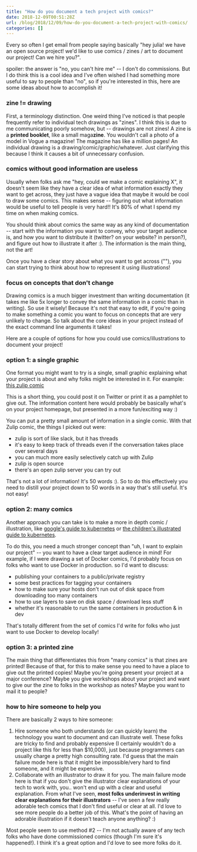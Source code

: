 ```yaml
---
title: "How do you document a tech project with comics?"
date: 2018-12-09T00:51:28Z
url: /blog/2018/12/09/how-do-you-document-a-tech-project-with-comics/
categories: []
---
```


Every so often I get email from people saying basically "hey julia! we have an open source project!
we'd like to use comics / zines / art to document our project! Can we hire you?".

spoiler: the answer is "no, you can't hire me" -- I don't do commissions. But I do think this is a
cool idea and I've often wished I had something more useful to say to people than "no", so if you're
interested in this, here are some ideas about how to accomplish it!

### zine != drawing

First, a terminology distinction. One weird thing I've noticed is that people frequently refer to
individual tech drawings as "zines". I think this is due to me communicating poorly somehow, but --
drawings are not zines! A zine is a **printed booklet**, like a small maga**zine**. You wouldn't call a
photo of a model in Vogue a magazine! The magazine has like a million pages! An individual drawing
is a drawing/comic/graphic/whatever. Just clarifying this because I think it causes a bit of
unnecessary confusion.

### comics without good information are useless

Usually when folks ask me "hey, could we make a comic explaining X", it doesn't seem like they have
a clear idea of what information exactly they want to get across, they just have a vague idea that
maybe it would be cool to draw some comics. This makes sense -- figuring out what information would
be useful to tell people is very hard!! It's 80% of what I spend my time on when making comics.

You should think about comics the same way as any kind of documentation -- start with the
information you want to convey, who your target audience is, and how you want to distribute it
(twitter? on your website? in person?), and figure out how to illustrate it after :). The
information is the main thing, not the art!

Once you have a clear story about what you want to get across (""), you can start trying to think
about how to represent it using illustrations!

### focus on concepts that don't change

Drawing comics is a much bigger investment than writing documentation (it takes me like 5x longer to
convey the same information in a comic than in writing). So use it wisely!  Because it's not that
easy to edit, if you're going to make something a comic you want to focus on concepts that are very
unlikely to change. So talk about the core ideas in your project instead of the exact command line
arguments it takes!

Here are a couple of options for how you could use comics/illustrations to document your project!

### option 1: a single graphic

One format you might want to try is a single, small graphic explaining what your project is about
and why folks might be interested in it. For example: [this zulip comic](https://twitter.com/b0rk/status/986444234365521920)

This is a short thing, you could post it on Twitter or print it as a pamphlet to give out. The
information content here would probably be basically what's on your project homepage, but presented in a
more fun/exciting way :)

You can put a pretty small amount of information in a single comic. With that Zulip comic, the
things I picked out were:

* zulip is sort of like slack, but it has threads
* it's easy to keep track of threads even if the conversation takes place over several days
* you can much more easily selectively catch up with Zulip
* zulip is open source
* there's an open zulip server you can try out

That's not a lot of information! It's 50 words :). So to do this effectively you need to distill
your project down to 50 words in a way that's still useful. It's not easy!

### option 2: many comics

Another approach you can take is to make a more in depth comic / illustration, like [google's guide to kubernetes](https://cloud.google.com/kubernetes-engine/kubernetes-comic/) or [the children's illustrated guide to kubernetes](https://thenewstack.io/kubernetes-gets-childrens-book/).

To do this, you need a much stronger concept than "uh, I want to explain our project" -- you want to
have a clear target audience in mind! For example, if I were drawing a set of Docker comics, I'd
probably focus on folks who want to use Docker in production. so I'd want to discuss:

* publishing your containers to a public/private registry
* some best practices for tagging your containers
* how to make sure your hosts don't run out of disk space from downloading too many containers
* how to use layers to save on disk space / download less stuff
* whether it's reasonable to run the same containers in production & in dev

That's totally different from the set of comics I'd write for folks who just want to use Docker to
develop locally!

### option 3: a printed zine

The main thing that differentiates this from "many comics" is that zines are printed! Because of that,
for this to make sense you need to have a place to give out the printed copies! Maybe you're going
present your project at a major conference? Maybe you give workshops about your project and want
to give our the zine to folks in the workshop as notes? Maybe you want to mail it to people?

### how to hire someone to help you

There are basically 2 ways to hire someone:

1. Hire someone who both understands (or can quickly learn) the technology you want to document and
   can illustrate well. These folks are tricky to find and probably expensive (I certainly wouldn't
   do a project like this for less than $10,000), just because programmers can usually charge a
   pretty high consulting rate. I'd guess that the main failure mode here is that it might be
   impossible/very hard to find someone, and it might be expensive.
2. Collaborate with an illustrator to draw it for you. The main failure mode here is that if you
   don't give the illustrator clear explanations of your tech to work with, you.. won't end up with
   a clear and useful explanation. From what I've seen, **most folks underinvest in writing clear
   explanations for their illustrators** -- I've seen a few really adorable tech comics that I don't
   find useful or clear at all. I'd love to see more people do a better job of this. What's the
   point of having an adorable illustration if it doesn't teach anyone anything? :)

Most people seem to use method #2 -- I'm not actually aware of any tech folks who have done
commissioned comics (though I'm sure it's happened!). I think it's a great option and I'd love to
see more folks do it.

